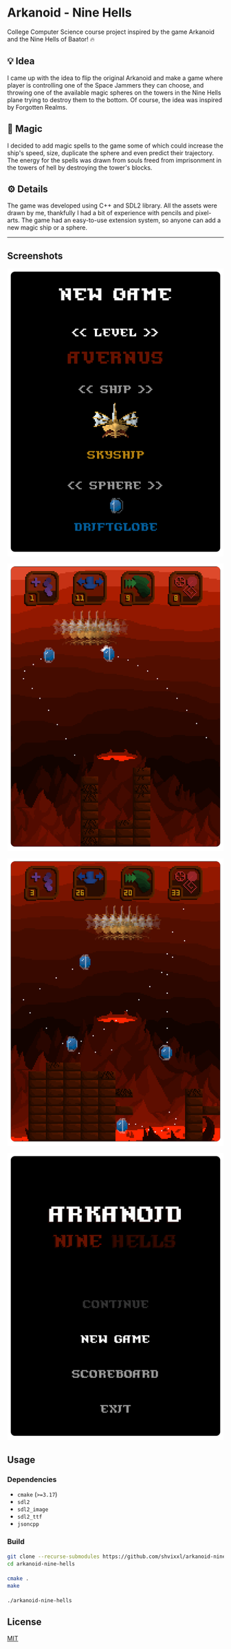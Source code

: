 # Arkanoid - Nine Hells

College Computer Science course project inspired by the game Arkanoid and the Nine Hells of Baator! 🔥

## 💡 Idea

I came up with the idea to flip the original Arkanoid and make a game where player is controlling one of the Space Jammers they can choose, and throwing one of the available magic spheres on the towers in the Nine Hells plane trying to destroy them to the bottom. Of course, the idea was inspired by Forgotten Realms.

## 🔮 Magic

I decided to add magic spells to the game some of which could increase the ship's speed, size, duplicate the sphere and even predict their trajectory. The energy for the spells was drawn from souls freed from imprisonment in the towers of hell by destroying the tower's blocks.

## ⚙️ Details

The game was developed using C++ and SDL2 library. All the assets were drawn by me, thankfully I had a bit of experience with pencils and pixel-arts. The game had an easy-to-use extension system, so anyone can add a new magic ship or a sphere.

---

## Screenshots

![New game](/screenshots/new_game.png)

![Gameplay 2](/screenshots/gameplay2.png)

![Gameplay 3](/screenshots/gameplay3.png)

![Main menu](/screenshots/menu.png)


## Usage

### Dependencies

- `cmake` (`>=3.17`)
- `sdl2`
- `sdl2_image`
- `sdl2_ttf`
- `jsoncpp`

### Build

```sh
git clone --recurse-submodules https://github.com/shvixxl/arkanoid-nine-hells.git
cd arkanoid-nine-hells

cmake .
make

./arkanoid-nine-hells
```

## License

[MIT](https://choosealicense.com/licenses/mit/)
